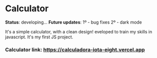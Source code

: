 # Calculator

**Status**: developing...
**Future updates**: 1º - bug fixes
                    2º - dark mode
                    
It's a simple calculator, with a clean design! 
eveloped to train my skills in javascript. It's my first JS project.

### Calculator link: https://calculadora-iota-eight.vercel.app 
